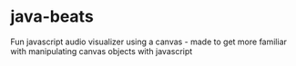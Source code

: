 # java-beats
Fun javascript audio visualizer using a canvas - made to get more familiar with manipulating canvas objects with javascript
